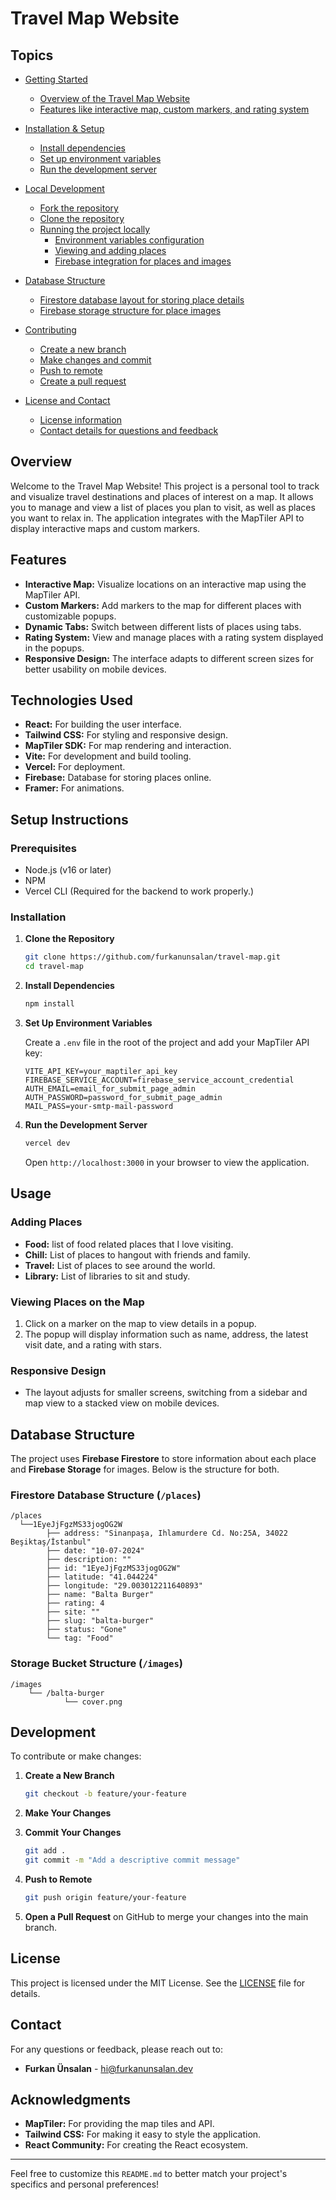 # Travel Map Website

## Topics

- [Getting Started](#getting-started)
    - [Overview of the Travel Map Website](#overview)
    - [Features like interactive map, custom markers, and rating system](#features)
    
- [Installation & Setup](#installation--setup)
    - [Install dependencies](#installation)
    - [Set up environment variables](#set-up-environment-variables)
    - [Run the development server](#run-the-development-server)
    
- [Local Development](#local-development)
    - [Fork the repository](#fork-the-repository)
    - [Clone the repository](#clone-the-repository)
    - [Running the project locally](#running-the-project-locally)
        - [Environment variables configuration](#environment-variables-configuration)
        - [Viewing and adding places](#viewing-places-on-the-map)
        - [Firebase integration for places and images](#database-structure)
        
- [Database Structure](#database-structure)
    - [Firestore database layout for storing place details](#firestore-database-structure)
    - [Firebase storage structure for place images](#storage-bucket-structure)
    
- [Contributing](#development)
    - [Create a new branch](#create-a-new-branch)
    - [Make changes and commit](#make-your-changes)
    - [Push to remote](#push-to-remote)
    - [Create a pull request](#open-a-pull-request)
    
- [License and Contact](#license)
    - [License information](#license)
    - [Contact details for questions and feedback](#contact)


## Overview

Welcome to the Travel Map Website! This project is a personal tool to track and visualize travel destinations and places of interest on a map. It allows you to manage and view a list of places you plan to visit, as well as places you want to relax in. The application integrates with the MapTiler API to display interactive maps and custom markers.

## Features

- **Interactive Map:** Visualize locations on an interactive map using the MapTiler API.
- **Custom Markers:** Add markers to the map for different places with customizable popups.
- **Dynamic Tabs:** Switch between different lists of places using tabs.
- **Rating System:** View and manage places with a rating system displayed in the popups.
- **Responsive Design:** The interface adapts to different screen sizes for better usability on mobile devices.

## Technologies Used

- **React:** For building the user interface.
- **Tailwind CSS:** For styling and responsive design.
- **MapTiler SDK:** For map rendering and interaction.
- **Vite:** For development and build tooling.
- **Vercel:** For deployment.
- **Firebase:** Database for storing places online.
- **Framer:** For animations.

## Setup Instructions

### Prerequisites

- Node.js (v16 or later)
- NPM
- Vercel CLI (Required for the backend to work properly.)

### Installation

1. **Clone the Repository**

    ```bash
    git clone https://github.com/furkanunsalan/travel-map.git
    cd travel-map
    ```

2. **Install Dependencies**

    ```bash
    npm install
    ```

3. **Set Up Environment Variables**

   Create a `.env` file in the root of the project and add your MapTiler API key:

    ```env
    VITE_API_KEY=your_maptiler_api_key
    FIREBASE_SERVICE_ACCOUNT=firebase_service_account_credential
    AUTH_EMAIL=email_for_submit_page_admin
    AUTH_PASSWORD=password_for_submit_page_admin
    MAIL_PASS=your-smtp-mail-password
    ```

4. **Run the Development Server**

    ```bash
    vercel dev
    ```

   Open `http://localhost:3000` in your browser to view the application.

## Usage

### Adding Places

- **Food:** list of food related places that I love visiting.
- **Chill:** List of places to hangout with friends and family.
- **Travel:** List of places to see around the world.
- **Library:** List of libraries to sit and study.

### Viewing Places on the Map

1. Click on a marker on the map to view details in a popup.
2. The popup will display information such as name, address, the latest visit date, and a rating with stars.

### Responsive Design

- The layout adjusts for smaller screens, switching from a sidebar and map view to a stacked view on mobile devices.

## Database Structure

The project uses **Firebase Firestore** to store information about each place and **Firebase Storage** for images. Below is the structure for both.

### Firestore Database Structure (`/places`)

```
/places
  └──1EyeJjFgzMS33jogOG2W
        ├── address: "Sinanpaşa, Ihlamurdere Cd. No:25A, 34022 Beşiktaş/İstanbul"
        ├── date: "10-07-2024"
        ├── description: ""
        ├── id: "1EyeJjFgzMS33jogOG2W"
        ├── latitude: "41.044224"
        ├── longitude: "29.003012211640893"
        ├── name: "Balta Burger"
        ├── rating: 4
        ├── site: ""
        ├── slug: "balta-burger"
        ├── status: "Gone"
        └── tag: "Food"
```

### Storage Bucket Structure (`/images`)

```
/images
    └── /balta-burger
            └── cover.png
```

## Development

To contribute or make changes:

1. **Create a New Branch**

    ```bash
    git checkout -b feature/your-feature
    ```

2. **Make Your Changes**

3. **Commit Your Changes**

    ```bash
    git add .
    git commit -m "Add a descriptive commit message"
    ```

4. **Push to Remote**

    ```bash
    git push origin feature/your-feature
    ```

5. **Open a Pull Request** on GitHub to merge your changes into the main branch.

## License

This project is licensed under the MIT License. See the [LICENSE](LICENSE) file for details.

## Contact

For any questions or feedback, please reach out to:

- **Furkan Ünsalan** - [hi@furkanunsalan.dev](mailto:hi@furkanunsalan.dev)

## Acknowledgments

- **MapTiler:** For providing the map tiles and API.
- **Tailwind CSS:** For making it easy to style the application.
- **React Community:** For creating the React ecosystem.

---

Feel free to customize this `README.md` to better match your project's specifics and personal preferences!

